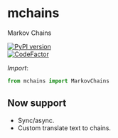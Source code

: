 # mchains
Markov Chains

[![PyPI version](https://badge.fury.io/py/mchains.svg)](https://badge.fury.io/py/mchains)  
[![CodeFactor](https://www.codefactor.io/repository/github/ethosa/mchains/badge)](https://www.codefactor.io/repository/github/ethosa/mchains)

_Import_:
```python
from mchains import MarkovChains
```

## Now support
-   Sync/async.
-   Custom translate text to chains.
